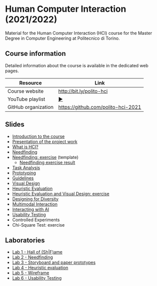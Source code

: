 # Human Computer Interaction (2021/2022)

Material for the Human Computer Interaction (HCI) course for the Master Degree in Computer Engineering at Politecnico di Torino.

## Course information

Detailed information about the course is available in the dedicated web pages.

| Resource | Link |
|---------|---|
| Course website | <http://bit.ly/polito-hci> |
| YouTube playlist | [:arrow_forward:](https://youtube.com/playlist?list=PLs7DWGc_wmwT-1N2vbRkLWrM6LIker9A-)|
| GitHub organization | <https://github.com/polito-hci-2021> |

## Slides

* [Introduction to the course](./slide/00-intro.pdf)
* [Presentation of the project work](./slide/01-project.pdf)
* [What is HCI?](./slide/02-whatisHCI.pdf)
* [Needfinding](./slide/03-needfinding.pdf)
* [Needfinding: exercise](./slide/03b-needfinding-exercise.pdf) (template)
    - [Needfinding exercise result](./slide/03b-needfinding-exercise-done.pdf)
* [Task Analysis](./slide/04-taskanalysis.pdf)
* [Prototyping](./slide/05-prototyping.pdf)
* [Guidelines](./slide/06-guidelines.pdf)
* [Visual Design](./slide/07-visualdesign.pdf)
* [Heuristic Evaluation](./slide/08-heuristic-evaluation.pdf)
* [Heuristic Evaluation and Visual Design: exercise](./slide/08b-heuristics-exercise.pdf)
* [Designing for Diversity](./slide/09-designing-diversity.pdf)
* [Multimodal Interaction](./slide/10-multimodal.pdf)
* [Interacting with AI](./slide/11-human-ai-interaction.pdf)
* [Usability Testing](./slide/12-usability-testing.pdf)
* Controlled Experiments
* Chi-Square Test: exercise


## Laboratories
* [Lab 1 - Hall of (Sh\|F)ame](./labs/L01-hall-of-shame-fame.pdf)
* [Lab 2 - Needfinding](./labs/L02-needfinding.pdf)
* [Lab 3 - Storyboard and paper prototypes](./labs/L03-storyboards-paper-prototypes.pdf)
* [Lab 4 - Heuristic evaluation](./labs/L04-heuristic-evaluation.pdf)
* [Lab 5 - Wireframe](./labs/L05-wireframe.pdf)
* [Lab 6 - Usability Testing](./labs/L06-usability-testing.pdf)
